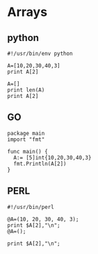 # Arrays

## python

~~~~~~~~
#!/usr/bin/env python

A=[10,20,30,40,3]
print A[2]

A=[]
print len(A)
print A[2]
~~~~~~~~

## GO

~~~~~~~~
package main
import "fmt"

func main() {
  A:= [5]int{10,20,30,40,3}
  fmt.Println(A[2])
}
~~~~~~~~


## PERL

~~~~~~~~
#!/usr/bin/perl

@A=(10, 20, 30, 40, 3);
print $A[2],"\n";
@A=();

print $A[2],"\n";
~~~~~~~~

